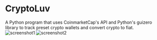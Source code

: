 # CryptoLuv
A Python program that uses CoinmarketCap's API and Python's guizero library to track preset crypto wallets and convert crypto to fiat.
![screenshot1](https://user-images.githubusercontent.com/79673207/113291744-bff2ca00-92f3-11eb-80e0-541904880f60.jpg)
![screenshot2](https://user-images.githubusercontent.com/79673207/113291746-c1bc8d80-92f3-11eb-8929-07c333d37cbc.jpg)

